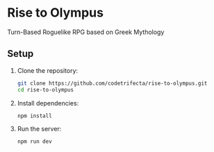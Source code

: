 # Rise to Olympus

Turn-Based Roguelike RPG based on Greek Mythology

## Setup

1. Clone the repository:

   ```bash
   git clone https://github.com/codetrifecta/rise-to-olympus.git
   cd rise-to-olympus
   ```

2. Install dependencies:

   ```bash
   npm install
   ```

3. Run the server:
   ```bash
   npm run dev
   ```
